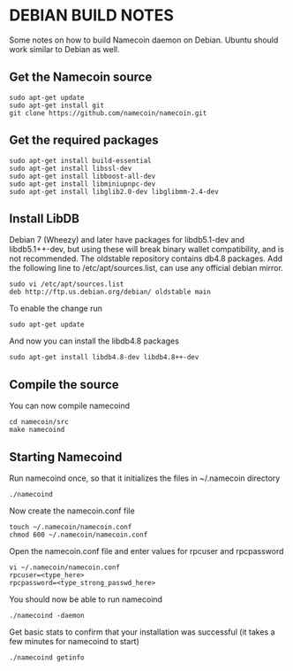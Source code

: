 DEBIAN BUILD NOTES
====================
Some notes on how to build Namecoin daemon on Debian. Ubuntu should work similar to Debian as well.  

Get the Namecoin source
---------------------

	sudo apt-get update
	sudo apt-get install git
	git clone https://github.com/namecoin/namecoin.git

Get the required packages
---------------------

	sudo apt-get install build-essential
	sudo apt-get install libssl-dev
	sudo apt-get install libboost-all-dev
	sudo apt-get install libminiupnpc-dev
	sudo apt-get install libglib2.0-dev libglibmm-2.4-dev
	
Install LibDB
---------------------

Debian 7 (Wheezy) and later have packages for libdb5.1-dev and libdb5.1++-dev, but using these will break binary wallet compatibility, and is not recommended. The oldstable repository contains db4.8 packages. Add the following line to /etc/apt/sources.list, can use any official debian mirror.

	sudo vi /etc/apt/sources.list
	deb http://ftp.us.debian.org/debian/ oldstable main
        
To enable the change run

	sudo apt-get update
	
And now you can install the libdb4.8 packages

	sudo apt-get install libdb4.8-dev libdb4.8++-dev
	
Compile the source
---------------------

You can now compile namecoind

	cd namecoin/src
	make namecoind 

Starting Namecoind
---------------------

Run namecoind once, so that it initializes the files in ~/.namecoin directory 

	./namecoind 
	
Now create the namecoin.conf file

	touch ~/.namecoin/namecoin.conf
	chmod 600 ~/.namecoin/namecoin.conf
	
Open the namecoin.conf file and enter values for rpcuser and rpcpassword

	vi ~/.namecoin/namecoin.conf
	rpcuser=<type_here>
	rpcpassword=<type_strong_passwd_here>

You should now be able to run namecoind  

	./namecoind -daemon
	
Get basic stats to confirm that your installation was successful (it takes a few minutes for namecoind to start)

	./namecoind getinfo
